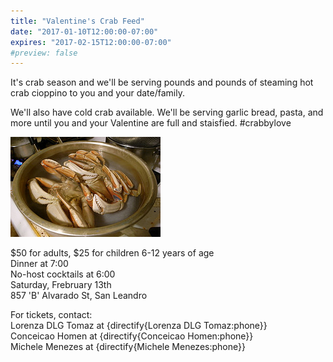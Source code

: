 ```yaml
---
title: "Valentine's Crab Feed"
date: "2017-01-10T12:00:00-07:00"
expires: "2017-02-15T12:00:00-07:00"
#preview: false
---
```


It's crab season and we'll be serving pounds and pounds of steaming hot crab cioppino to you and your date/family.

We'll also have cold crab available. We'll be serving garlic bread, pasta, and more until you
and your Valentine are full and staisfied. #crabbylove

![Bowl of crab](3061947693_367ffa3f06_m.jpg "More photos by Naotake Murayama at http://www.flickr.com/photos/naotakem/")

$50 for adults, $25 for children 6-12 years of age<br>
Dinner at 7:00<br>
No-host cocktails at 6:00<br>
Saturday, Frebruary 13th<br>
857 'B' Alvarado St, San Leandro

For tickets, contact:<br>
Lorenza DLG Tomaz at {directify{Lorenza DLG Tomaz:phone}}<br>
Conceicao Homen at {directify{Conceicao Homen:phone}}<br>
Michele Menezes at {directify{Michele Menezes:phone}}
